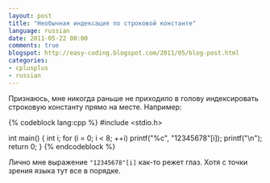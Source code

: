```yaml
---
layout: post
title: "Необычная индексация по строковой константе"
language: russian
date: 2011-05-22 00:00
comments: true
blogspot: http://easy-coding.blogspot.com/2011/05/blog-post.html
categories: 
- cplusplus
- russian
---
```

Признаюсь, мне никогда раньше не приходило в голову индексировать строковую константу прямо на месте. Например:

{% codeblock lang:cpp %}
#include <stdio.h>

int main() {
  int i;
  for (i = 0; i < 8; ++i)
    printf("%c", "12345678"[i]);
  printf("\n");
  return 0;
}
{% endcodeblock %}

Лично мне выражение `"12345678"[i]` как-то режет глаз. Хотя с точки зрения языка тут все в порядке.
